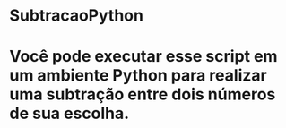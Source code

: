 # SubtracaoPython
# Você pode executar esse script em um ambiente Python para realizar uma subtração entre dois números de sua escolha.
